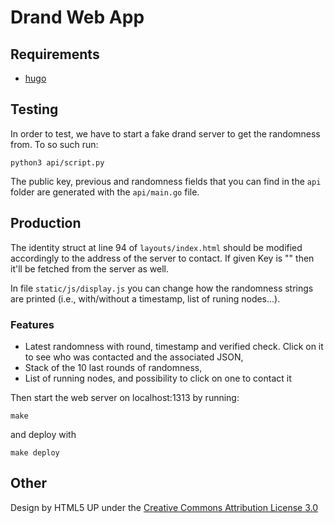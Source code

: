 # Drand Web App

## Requirements

- [hugo](https://gohugo.io)

## Testing

In order to test, we have to start a fake drand server to get the randomness from. To so such run:
```
python3 api/script.py
```

The public key, previous and randomness fields that you can find in the `api` folder are generated with the `api/main.go` file.

## Production

The identity struct at line 94 of `layouts/index.html` should be modified accordingly to the address of the server to contact. If given Key is "" then it'll be fetched from the server as well.

In file `static/js/display.js` you can change how the randomness strings are printed (i.e., with/without a timestamp, list of runing nodes...).

### Features
- Latest randomness with round, timestamp and verified check. Click on it to see who was contacted and the associated JSON,
- Stack of the 10 last rounds of randomness,
- List of running nodes, and possibility to click on one to contact it


Then start the web server on localhost:1313 by running:

```
make
```
and deploy with
```
make deploy
```

## Other

Design by HTML5 UP under the [Creative Commons Attribution License 3.0](https://html5up.net/license)
